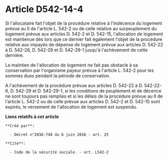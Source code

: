 # Article D542-14-4

Si l'allocataire fait l'objet de la procédure relative à l'indécence du logement prévue au II de l'article L. 542-2 ou de
celle relative au surpeuplement du logement prévue aux articles D. 542-2 et D. 542-15, l'allocation de logement est maintenue
dès lors que ce dernier fait également l'objet de la procédure relative aux impayés de dépense de logement prévue aux
articles D. 542-22 à D. 542-26, D. 542-29 et D. 542-29-1 jusqu'à l'achèvement de cette dernière. 

Le maintien de l'allocation de logement ne fait pas obstacle à sa conservation par l'organisme payeur prévue à l'article L.
542-2 pour les sommes dues pendant la période de conservation. 

A l'achèvement de la procédure prévue aux articles D. 542-22 à D. 542-22-6, D. 542-29 et D. 542-29-1, si les conditions de
peuplement et de décence ne sont toujours pas remplies et si les délais de la procédure prévue au II de l'article L. 542-2 ou
de celle prévue aux articles D. 542-2 et D. 542-15 sont expirés, le versement de l'allocation de logement est suspendu.

**Liens relatifs à cet article**

	**Créé par**:

	  - Décret n°2016-748 du 6 juin 2016 - art. 25

	**Cite**:

	  - Code de la sécurité sociale. - art. L542-2
